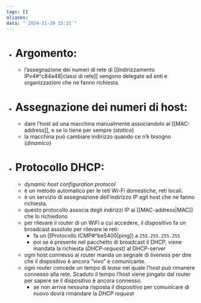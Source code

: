 ```yaml
---
tags: []
aliases: 
data: "`2024-11-20 15:31`"
---
```

- # Argomento:
	- l’assegnazione dei numeri di rete di [[Indirizzamento IPv4#^c84a48|classi di rete]] vengono delegate ad enti e organizzazioni che ne fanno richiesta.
- # Assegnazione dei numeri di host:
	- dare l’host ad una macchina manualmente associandolo al [[MAC-address]], e se lo tiene per sempre (_statico_)
	- la macchina può cambiare indirizzo quando ce n’è bisogno (_dinamico_)
- # Protocollo DHCP:
	- _dynamic host configuration protocol_
	- è un metodo automatico per le reti Wi-Fi domestiche, reti locali.
	- è un servizio di assegnazione dell’indirizzo IP agli host che ne fanno richiesta.
	- questo protocollo associa degli indirizzi IP ai [[MAC-address|MAC]] che lo richiedono 
	- per rilevare il router di un WiFi a cui accedere, il dispositivo fa un broadcast assoluto per rilevare le reti:
		- fa un [[Protocollo ICMP#^be5400|ping]] a `255.255.255.255` 
		- poi se è presente nel pacchetto di broadcast il DHCP, viene mandata la richiesta (_DHCP-request_) al DHCP-server
	- ogni host connesso al router manda un segnale di _liveness_ per dire che il dispositivo è ancora “vivo” e comunicante.
	- ogni router concede un tempo di _lease_ nel quale l’host può rimanere connesso alla rete. Scaduto il tempo l’host viene pingato dal router per sapere se il dispositivo è ancora connesso. 
		- se non arriva nessuna risposta il dispositivo per comunicare di nuovo dovrà rimandare la _DHCP request_